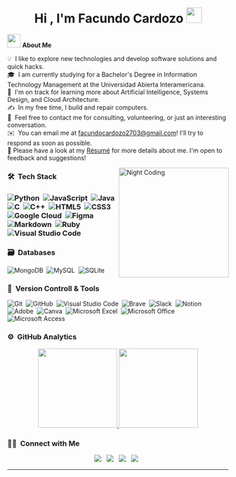 

<h1 align="center"><b>Hi , I'm Facundo Cardozo </b><img src="https://media.giphy.com/media/hvRJCLFzcasrR4ia7z/giphy.gif" width="35"></h1>

<!-- ## 👋 &nbsp;Hey there! I'm Facundo Cardozo -->

<img src="https://media.giphy.com/media/ObNTw8Uzwy6KQ/giphy.gif" width="30px">&nbsp;**About Me**

💡 &nbsp;I like to explore new technologies and develop software solutions and quick hacks.\
🎓 &nbsp;I am currently studying for a Bachelor's Degree in Information Technology Management at the Universidad Abierta Interamericana.\
🌱 &nbsp;I'm on track for learning more about Artificial Intelligence, Systems Design, and Cloud Architecture.\
✍️ &nbsp;In my free time, I build and repair computers.\
💬 &nbsp;Feel free to contact me for consulting, volunteering, or just an interesting conversation.\
✉️ &nbsp;You can email me at facundocardozo2703@gmail.com! I'll try to respond as soon as possible.\
📄 Please have a look at my [Résumé](https://Facundo1209.github.io/Facundo1209/CV-Facundo-Cardozo.pdf) for more details about me. I'm open to feedback and suggestions!


<img alt="Night Coding" src="https://media4.giphy.com/media/v1.Y2lkPTc5MGI3NjExdnZuamFyZmRxcmJ4N2ZzNjhyZWpuaG1zang3b3J2MnZiNXJubGhjYSZlcD12MV9pbnRlcm5hbF9naWZfYnlfaWQmY3Q9cw/aIJDrOomj81MQZz2uO/giphy.gif" align="right" width="250px"/>

 <h3>🛠 &nbsp;Tech Stack<h3>

![Python](https://img.shields.io/badge/python-3670A0?style=for-the-badge&logo=python&logoColor=ffdd54)&nbsp;
![JavaScript](https://img.shields.io/badge/javascript-%23323330.svg?style=for-the-badge&logo=javascript&logoColor=%23F7DF1E)&nbsp;
![Java](https://img.shields.io/badge/java-%23ED8B00.svg?style=for-the-badge&logo=java&logoColor=white)&nbsp;
![C](https://img.shields.io/badge/c-%2300599C.svg?style=for-the-badge&logo=c&logoColor=white)&nbsp;
![C++](https://img.shields.io/badge/c++-%2300599C.svg?style=for-the-badge&logo=c%2B%2B&logoColor=white)&nbsp;
![HTML5](https://img.shields.io/badge/html5-%23E34F26.svg?style=for-the-badge&logo=html5&logoColor=white)&nbsp;
![CSS3](https://img.shields.io/badge/css3-%231572B6.svg?style=for-the-badge&logo=css3&logoColor=white)&nbsp;
![Google Cloud](https://img.shields.io/badge/GoogleCloud-%234285F4.svg?style=for-the-badge&logo=google-cloud&logoColor=white)&nbsp;
![Figma](https://img.shields.io/badge/figma-%23F24E1E.svg?style=for-the-badge&logo=figma&logoColor=white)&nbsp;
![Markdown](https://img.shields.io/badge/markdown-%23000000.svg?style=for-the-badge&logo=markdown&logoColor=white)&nbsp;
![Ruby](https://img.shields.io/badge/ruby-%23CC342D.svg?style=for-the-badge&logo=ruby&logoColor=white)&nbsp;
![Visual Studio Code](https://img.shields.io/badge/Visual%20Studio%20Code-0078d7.svg?style=for-the-badge&logo=visual-studio-code&logoColor=white)&nbsp;
### 🗃 &nbsp;Databases


![MongoDB](https://img.shields.io/badge/MongoDB-%234ea94b.svg?style=for-the-badge&logo=mongodb&logoColor=white)&nbsp;
![MySQL](https://img.shields.io/badge/mysql-4479A1.svg?style=for-the-badge&logo=mysql&logoColor=white)&nbsp;
![SQLite](https://img.shields.io/badge/sqlite-%2307405e.svg?style=for-the-badge&logo=sqlite&logoColor=white)&nbsp;



### 🧰 &nbsp;Version Controll & Tools 

![Git](https://img.shields.io/badge/git-%23F05033.svg?style=for-the-badge&logo=git&logoColor=white)&nbsp;
![GitHub](https://img.shields.io/badge/github-%23121011.svg?style=for-the-badge&logo=github&logoColor=white)&nbsp;
![Visual Studio Code](https://img.shields.io/badge/Visual%20Studio%20Code-0078d7.svg?style=for-the-badge&logo=visual-studio-code&logoColor=white)&nbsp;
![Brave](https://img.shields.io/badge/Brave-FB542B?style=for-the-badge&logo=Brave&logoColor=white)&nbsp;
![Slack](https://img.shields.io/badge/Slack-4A154B?style=for-the-badge&logo=slack&logoColor=white)&nbsp;
![Notion](https://img.shields.io/badge/Notion-%23000000.svg?style=for-the-badge&logo=notion&logoColor=white)&nbsp;
![Adobe](https://img.shields.io/badge/adobe-%23FF0000.svg?style=for-the-badge&logo=adobe&logoColor=white)&nbsp;
![Canva](https://img.shields.io/badge/Canva-%2300C4CC.svg?style=for-the-badge&logo=Canva&logoColor=white)&nbsp;
![Microsoft Excel](https://img.shields.io/badge/Microsoft_Excel-217346?style=for-the-badge&logo=microsoft-excel&logoColor=white)&nbsp;
![Microsoft Office](https://img.shields.io/badge/Microsoft_Office-D83B01?style=for-the-badge&logo=microsoft-office&logoColor=white)&nbsp;
![Microsoft Access](https://img.shields.io/badge/Microsoft_Access-A4373A?style=for-the-badge&logo=microsoft-access&logoColor=white)&nbsp;

### ⚙️ &nbsp;GitHub Analytics

<p align="center">
<a href="https://github.com/Facundo1209">
  <img height="180em" src="https://github-readme-stats-eight-theta.vercel.app/api?username=AVS1508&show_icons=true&theme=algolia&include_all_commits=true&count_private=true"/>
  <img height="180em" src="https://github-readme-stats-eight-theta.vercel.app/api/top-langs/?username=AVS1508&layout=compact&langs_count=8&theme=algolia"/>
</a>
</p>

### 🤝🏻 &nbsp;Connect with Me

<p align="center">
  <a href="https://www.linkedin.com/in/facundo-cardozo-252636242/" style="text-decoration: none;">
    <img src="https://img.shields.io/badge/linkedin-%230077B5.svg?style=for-the-badge&logo=linkedin&logoColor=white">
  </a>&nbsp;
  
  <a href="mailto:facundocardozo2703@gmail.com" style="text-decoration: none;">
    <img src="https://img.shields.io/badge/Gmail-D14836?style=for-the-badge&logo=gmail&logoColor=white">
  </a>&nbsp;
  
  <a href="https://discordapp.com/users/724787898297352212" style="text-decoration: none;">
    <img src="https://img.shields.io/badge/Discord-%235865F2.svg?style=for-the-badge&logo=discord&logoColor=white">
  </a>&nbsp;
  
  <a href="https://www.facebook.com/facuu.cardozo.18" style="text-decoration: none;">
    <img src="https://img.shields.io/badge/Facebook-%231877F2.svg?style=for-the-badge&logo=Facebook&logoColor=white">
  </a>&nbsp;
</p>


-----
